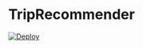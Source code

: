 # TripRecommender

[![Deploy](https://www.herokucdn.com/deploy/button.png)](https://heroku.com/deploy?template=https://github.com/95subodh/TripRecommender.git)
